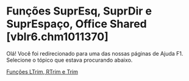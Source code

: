 
# Funções SuprEsq, SuprDir e SuprEspaço, Office Shared [vblr6.chm1011370]

Olá! Você foi redirecionado para uma das nossas páginas de Ajuda F1. Selecione o tópico que estava procurando abaixo.

[Funções LTrim, RTrim e Trim](http://msdn.microsoft.com/library/ffe13d6f-8e7a-3413-98a1-3263c771178b%28Office.15%29.aspx)
